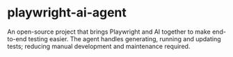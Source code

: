 # playwright-ai-agent

An open-source project that brings Playwright and AI together to make end-to-end testing easier. The agent handles generating, running and updating tests; reducing manual development and maintenance required.
